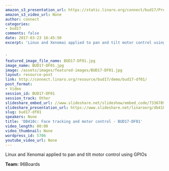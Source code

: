 ```yaml
---
amazon_s3_presentation_url: https://static.linaro.org/connect/bud17/Presentations/BUD17-DF01.pdf
amazon_s3_video_url: None
author: connect
categories:
- bud17
comments: false
date: 2017-03-23 16:45:50
excerpt: 'Linux and Xenomai applied to pan and tilt motor control using GPIOs


'
featured_image_file_name: BUD17-DF01.jpg
image_name: BUD17-DF01.jpg
image: /assets/images/featured-images/BUD17-DF01.jpg
layout: resource-post
link: http://connect.linaro.org/resource/bud17/demo/bud17-df01/
post_format:
- Video
session_id: BUD17-DF01
session_track: Other
slideshare_embed_url: //www.slideshare.net/slideshow/embed_code/73367894
slideshare_presentation_url: https://www.slideshare.net/linaroorg/db410c-face-tracking-and-motor-control
slug: bud17-df01
speakers: None
title: 'DB410c: Face tracking and motor control - BUD17-DF01'
video_length: 00:00
video_thumbnail: None
wordpress_id: 5706
youtube_video_url: None
---
```


Linux and Xenomai applied to pan and tilt motor control using GPIOs

**Team:** 96Boards
